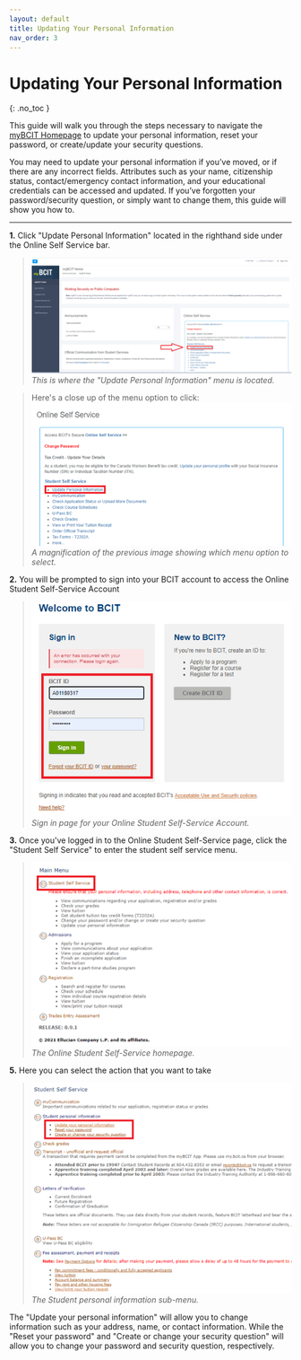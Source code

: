 ```yaml
---
layout: default
title: Updating Your Personal Information
nav_order: 3
---
```


# Updating Your Personal Information
{: .no_toc }

This guide will walk you through the steps necessary to navigate the [myBCIT Homepage](https://my.bcit.ca/) to update your personal information, reset your password, or create/update your security questions.

You may need to update your personal information if you’ve moved, or if there are any incorrect fields. Attributes such as your name, citizenship status, contact/emergency contact information, and your educational credentials can be accessed and updated. If you’ve forgotten your password/security question, or simply want to change them, this guide will show you how to.

---


**1.** Click "Update Personal Information" located in the righthand side under the Online Self Service bar. 

>![Screenshot 1 of Updating your Info](https://github.com/Kid-W/Will-Test-Docs/blob/gh-pages/docs/images/update_personal_info/1_update_info.png?raw=true "Update Personal Info on the myBCIT Homepage.")
>*This is where the "Update Personal Information" menu is located.*


>Here's a close up of the menu option to click:
>![Screenshot 2 of Updating your Info](https://github.com/Kid-W/Will-Test-Docs/blob/gh-pages/docs/images/update_personal_info/2_update_info.png?raw=true "Close-up of the Online Self Service menu options.")
>*A magnification of the previous image showing which menu option to select.*


**2.** You will be prompted to sign into your BCIT account to access the Online Student Self-Service Account

>![Screenshot 3 of Updating your Info](https://github.com/Kid-W/Will-Test-Docs/blob/gh-pages/docs/images/update_personal_info/3_update_info.png?raw=true "Online self service sign in.")
>*Sign in page for your Online Student Self-Service Account.*


**3.** Once you've logged in to the Online Student Self-Service page, click the "Student Self Service" to enter the student self service menu.

>![Screenshot 3 of Updating your Info](https://github.com/Kid-W/Will-Test-Docs/blob/gh-pages/docs/images/update_personal_info/4_update_info.png?raw=true "The Online Student Self-Service homepage.")
>*The Online Student Self-Service homepage.*


**5.** Here you can select the action that you want to take

>![Screenshot 4 of Updating your Info](https://github.com/Kid-W/Will-Test-Docs/blob/gh-pages/docs/images/update_personal_info/5_update_info.png?raw=true "The Student personal information sub-menu.")
>*The Student personal information sub-menu.*


The "Update your personal information" will allow you to change information such as your address, name, or contact information. While the "Reset your password" and "Create or change your security question" will allow you to change your password and security question, respectively.